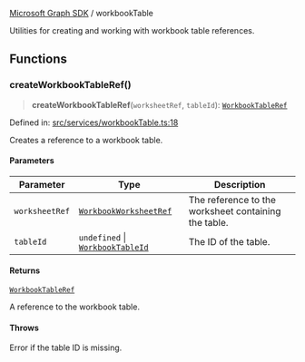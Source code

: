 [Microsoft Graph SDK](README.md) / workbookTable

Utilities for creating and working with workbook table references.

## Functions

### createWorkbookTableRef()

> **createWorkbookTableRef**(`worksheetRef`, `tableId`): [`WorkbookTableRef`](WorkbookTableRef.md#workbooktableref)

Defined in: [src/services/workbookTable.ts:18](https://github.com/Future-Secure-AI/microsoft-graph/blob/main/src/services/workbookTable.ts#L18)

Creates a reference to a workbook table.

#### Parameters

| Parameter | Type | Description |
| ------ | ------ | ------ |
| `worksheetRef` | [`WorkbookWorksheetRef`](WorkbookWorksheetRef.md#workbookworksheetref) | The reference to the worksheet containing the table. |
| `tableId` | `undefined` \| [`WorkbookTableId`](WorkbookTableId.md#workbooktableid) | The ID of the table. |

#### Returns

[`WorkbookTableRef`](WorkbookTableRef.md#workbooktableref)

A reference to the workbook table.

#### Throws

Error if the table ID is missing.
